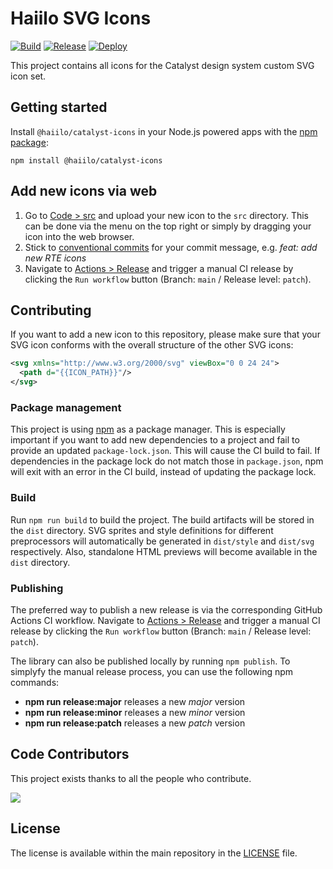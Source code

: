 # Haiilo SVG Icons

[![Build](https://github.com/haiilo/catalyst-icons/actions/workflows/build.yml/badge.svg)](https://github.com/haiilo/catalyst-icons/actions/workflows/build.yml)
[![Release](https://github.com/haiilo/catalyst-icons/actions/workflows/release.yml/badge.svg)](https://github.com/haiilo/catalyst-icons/actions/workflows/release.yml)
[![Deploy](https://github.com/haiilo/catalyst-icons/actions/workflows/pages.yml/badge.svg)](https://github.com/haiilo/catalyst-icons/actions/workflows/pages.yml)

This project contains all icons for the Catalyst design system custom SVG icon
set.

## Getting started

Install `@haiilo/catalyst-icons` in your Node.js powered apps with the
[npm package](https://www.npmjs.com/package/@haiilo/catalyst-icons):

```shell
npm install @haiilo/catalyst-icons
```

## Add new icons via web

1. Go to [Code > src](https://github.com/haiilo/catalyst-icons/tree/main/src)
and upload your new icon to the `src` directory. This can be done via the menu
on the top right or simply by dragging your icon into the web browser.
2. Stick to [conventional commits](https://www.conventionalcommits.org/en/v1.0.0/) for your commit message, e.g. _feat: add new RTE icons_
3. Navigate to [Actions > Release](https://github.com/haiilo/catalyst-icons/actions/workflows/release.yml) and trigger a manual CI release by clicking the `Run workflow`
button (Branch: `main` / Release level: `patch`).

## Contributing

If you want to add a new icon to this repository, please make sure that your SVG
icon conforms with the overall structure of the other SVG icons:

```svg
<svg xmlns="http://www.w3.org/2000/svg" viewBox="0 0 24 24">
  <path d="{{ICON_PATH}}"/>
</svg>
```

### Package management

This project is using [npm](https://www.npmjs.com/) as a package manager. This
is especially important if you want to add new dependencies to a project and
fail to provide an updated `package-lock.json`. This will cause the CI build to
fail. If dependencies in the package lock do not match those in `package.json`,
npm will exit with an error in the CI build, instead of updating the package
lock.

### Build

Run `npm run build` to build the project. The build artifacts will be stored in
the `dist` directory. SVG sprites and style definitions for different
preprocessors will automatically be generated in `dist/style` and `dist/svg`
respectively. Also, standalone HTML previews will become available in the `dist`
directory.

### Publishing

The preferred way to publish a new release is via the corresponding GitHub
Actions CI workflow. Navigate to [Actions > Release](https://github.com/haiilo/catalyst-icons/actions/workflows/release.yml)
and trigger a manual CI release by clicking the `Run workflow` button
(Branch: `main` / Release level: `patch`).

The library can also be published locally by running `npm publish`. To simplyfy
the manual release process, you can use the following npm commands:

 * **npm run release:major** releases a new *major* version
 * **npm run release:minor** releases a new *minor* version
 * **npm run release:patch** releases a new *patch* version

## Code Contributors

This project exists thanks to all the people who contribute.

<a href="https://github.com/haiilo/catalyst-icons/graphs/contributors">
  <img src="https://contrib.rocks/image?repo=haiilo/catalyst-icons" />
</a>

## License

The license is available within the main repository in the
[LICENSE](https://github.com/haiilo/catalyst/blob/main/LICENSE) file.
